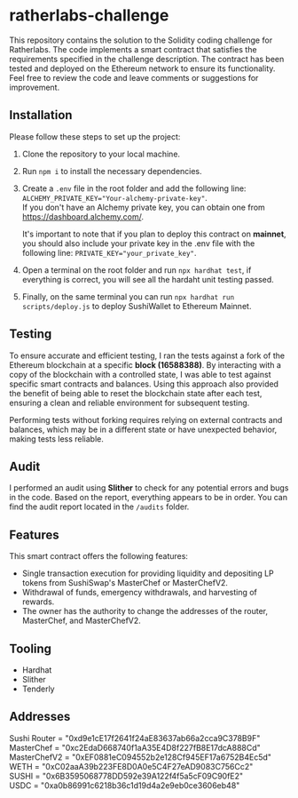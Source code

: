 # ratherlabs-challenge
 This repository contains the solution to the Solidity coding challenge for Ratherlabs. The code implements a smart contract that satisfies the requirements specified in the challenge description. The contract has been tested and deployed on the Ethereum network to ensure its functionality. Feel free to review the code and leave comments or suggestions for improvement.

##  Installation 
Please follow these steps to set up the project:

1) Clone the repository to your local machine.
2) Run `npm i` to install the necessary dependencies.
3) Create a `.env` file in the root folder and add the following line: `ALCHEMY_PRIVATE_KEY="Your-alchemy-private-key"`.   
    If you don't have an Alchemy private key, you can obtain one from https://dashboard.alchemy.com/.

    It's important to note that if you plan to deploy this contract on **mainnet**, you should also include your private key in the .env file with the following line: `PRIVATE_KEY="your_private_key"`.

4) Open a terminal on the root folder and run `npx hardhat test`, if everything is correct, you will see all the hardaht unit testing passed.
5) Finally, on the same terminal you can run `npx hardhat run scripts/deploy.js` to deploy SushiWallet to Ethereum Mainnet.  

## Testing
To ensure accurate and efficient testing, I ran the tests against a fork of the Ethereum blockchain at a specific **block (16588388)**. By interacting with a copy of the blockchain with a controlled state, I was able to test against specific smart contracts and balances. Using this approach also provided the benefit of being able to reset the blockchain state after each test, ensuring a clean and reliable environment for subsequent testing.

Performing tests without forking requires relying on external contracts and balances, which may be in a different state or have unexpected behavior, making tests less reliable.

## Audit
I performed an audit using **Slither** to check for any potential errors and bugs in the code. Based on the report, everything appears to be in order. You can find the audit report located in the `/audits` folder.


## Features
This smart contract offers the following features:

* Single transaction execution for providing liquidity and depositing LP tokens from SushiSwap's MasterChef or MasterChefV2.
* Withdrawal of funds, emergency withdrawals, and harvesting of rewards.
* The owner has the authority to change the addresses of the router, MasterChef, and MasterChefV2.

## Tooling

* Hardhat
* Slither
* Tenderly

## Addresses

Sushi Router = "0xd9e1cE17f2641f24aE83637ab66a2cca9C378B9F"   
MasterChef = "0xc2EdaD668740f1aA35E4D8f227fB8E17dcA888Cd"   
MasterChefV2 = "0xEF0881eC094552b2e128Cf945EF17a6752B4Ec5d"      
WETH = "0xC02aaA39b223FE8D0A0e5C4F27eAD9083C756Cc2"   
SUSHI = "0x6B3595068778DD592e39A122f4f5a5cF09C90fE2"   
USDC = "0xa0b86991c6218b36c1d19d4a2e9eb0ce3606eb48"   